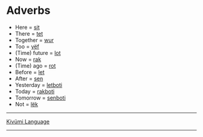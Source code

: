 # Adverbs

- Here = [sit](./Kivümi%20Dictionary/sit.md)
- There = [tet](./Kivümi%20Dictionary/tet.md)
- Together = [wur](./Kivümi%20Dictionary/wur.md)
- Too = [yëf](./Kivümi%20Dictionary/yëf.md)
- (Time) future = [lot](./Kivümi%20Dictionary/lot.md)
- Now = [rak](./Kivümi%20Dictionary/rak.md)
- (Time) ago = [rot](./Kivümi%20Dictionary/rot.md)
- Before = [let](./Kivümi%20Dictionary/let.md)
- After = [sen](./Kivümi%20Dictionary/sen.md)
- Yesterday = [letboti](./Kivümi%20Dictionary/letboti.md)
- Today = [rakboti](./Kivümi%20Dictionary/rakboti.md)
- Tomorrow = [senboti](./Kivümi%20Dictionary/senboti.md)
- Not = [lëk](./Kivümi%20Dictionary/lëk.md)

---

[Kivümi Language](README.md)

---